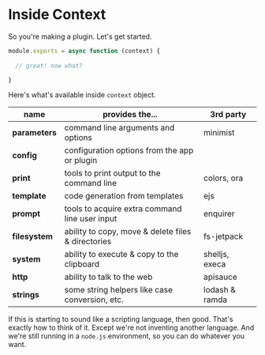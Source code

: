 # Inside Context

So you're making a plugin. Let's get started.

```js
module.exports = async function (context) {
  
  // great! now what?

}
```

Here's what's available inside `context` object.

name            | provides the...                                     | 3rd party 
----------------|-----------------------------------------------------|--------
**parameters**  | command line arguments and options                  | minimist
**config**      | configuration options from the app or plugin        | 
**print**       | tools to print output to the command line           | colors, ora
**template**    | code generation from templates                      | ejs
**prompt**      | tools to acquire extra command line user input      | enquirer
**filesystem**  | ability to copy, move & delete files & directories  | fs-jetpack
**system**      | ability to execute & copy to the clipboard          | shelljs, execa
**http**        | ability to talk to the web                          | apisauce
**strings**     | some string helpers like case conversion, etc.      | lodash & ramda

If this is starting to sound like a scripting language, then good.  That's exactly how to think of it.  Except
we're not inventing another language.  And we're still running in a `node.js` environment, so you can do whatever you want.

